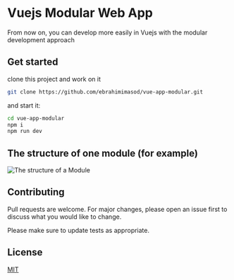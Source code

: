 # Vuejs Modular Web App

From now on, you can develop more easily in Vuejs with the modular development approach

## Get started

clone this project and work on it

```bash
git clone https://github.com/ebrahimimasod/vue-app-modular.git
```
and start it:

```bash
cd vue-app-modular
npm i 
npm run dev
```

## The structure of one module (for example)


![The structure of a Module](https://i.postimg.cc/Jh1s7Cgz/Capture.png)


## Contributing
Pull requests are welcome. For major changes, please open an issue first to discuss what you would like to change.

Please make sure to update tests as appropriate.

## License
[MIT](https://choosealicense.com/licenses/mit/)
